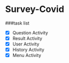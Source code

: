 # Survey-Covid
###task list

- [x] Question Activity
- [x] Result Activity
- [x] User Activity
- [x] History Activity
- [x] Menu Activity
